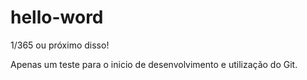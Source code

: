 # hello-word
1/365 ou próximo disso!

Apenas um teste para o inicio de desenvolvimento e utilização do Git.
